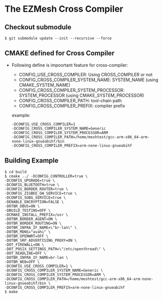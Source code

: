 # The EZMesh Cross Compiler
## Checkout submodule
```
$ git submodule update --init --recursive --force
```
## CMAKE defined for Cross Compiler 
- Following define is impoortant feature for cross-compiler:
    - CONFIG_USE_CROSS_COMPILER: Using CROSS_COMPILER or not
    - CONFIG_CROSS_COMPILER_SYSTEM_NAME: SYSTEM_NAME (using CMAKE_SYSTEM_NAME)
    - CONFIG_CROSS_COMPILER_SYSTEM_PROCESSOR: SYSTEM_PROCESSOR (using CMAKE_SYSTEM_PROCESSOR)
    - CONFIG_CROSS_COMPILER_PATH: tool-chain path
    - CONFIG_CROSS_COMPILER_PREFIX: compiler prefix
    
    example:

    ```
    -DCONFIG_USE_CROSS_COMPILER=1
    -DCONFIG_CROSS_COMPILER_SYSTEM_NAME=Generic
    -DCONFIG_CROSS_COMPILER_SYSTEM_PROCESSOR=ARM
    -DCONFIG_CROSS_COMPILER_PATH=/home/meshtest/gcc-arm-x86_64-arm-none-linux-gnueabihf/bin
    -DCONFIG_CROSS_COMPILER_PREFIX=arm-none-linux-gnueabihf
    ```
## Building Example

```
$ cd build
$ cmake ../ -DCONFIG_CONTROLLER=true \
-DCONFIG_UPGRADE=true \
-DCONFIG_BLUETOOTH=true \
-DCONFIG_BORDER_ROUTER=true \
-DCONFIG_ZIGBEE_GW_SERVICE=true \
-DCONFIG_SUBG_SERVICE=true \
-DENABLE_ENCRYPTION=FALSE \
-DOTBR_DBUS=ON \
-DBUILD_TESTING=OFF \
-DCMAKE_INSTALL_PREFIX=/usr \
-DOTBR_BORDER_AGENT=ON \
-DOTBR_BORDER_ROUTING=ON \
-DOTBR_INFRA_IF_NAME=\"br-lan\" \
-DOTBR_MDNS="avahi" \
-DOTBR_OPENWRT=OFF \
-DOTBR_SRP_ADVERTISING_PROXY=ON \
-DOT_FIREWALL=ON \
-DOT_POSIX_SETTINGS_PATH=\"/etc/openthread\" \
-DOT_READLINE=OFF \
-DOTBR_INFRA_IF_NAME=br-lan \
-DOTBR_WEB=OFF \
-DCONFIG_USE_CROSS_COMPILER=1 \
-DCONFIG_CROSS_COMPILER_SYSTEM_NAME=Generic \
-DCONFIG_CROSS_COMPILER_SYSTEM_PROCESSOR=ARM \
-DCONFIG_CROSS_COMPILER_PATH=/home/meshtest/gcc-arm-x86_64-arm-none-linux-gnueabihf/bin \
-DCONFIG_CROSS_COMPILER_PREFIX=arm-none-linux-gnueabihf
$ make
```



